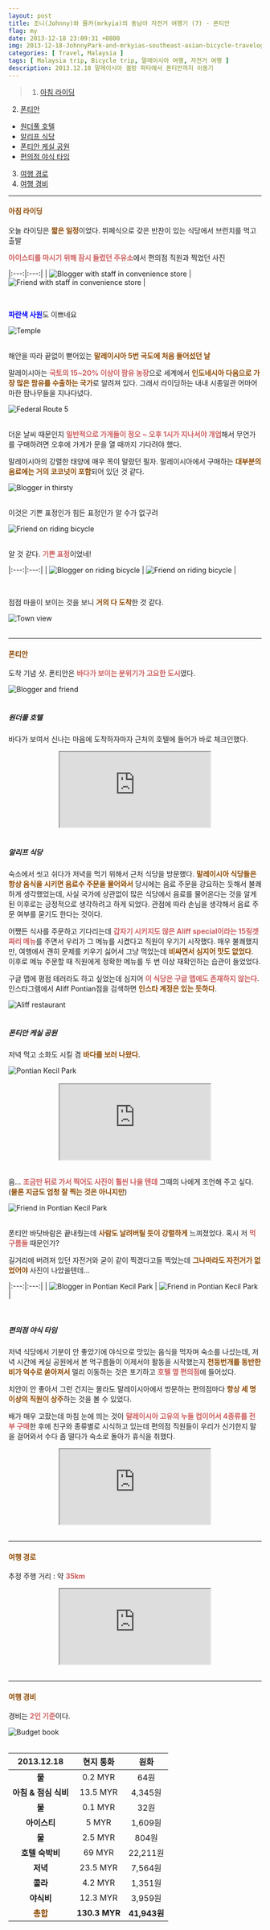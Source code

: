 ```yaml
---
layout: post
title: 조니(Johnny)와 믈캬(mrkyia)의 동남아 자전거 여행기 (7) - 폰티안
flag: my
date: 2013-12-18 23:09:31 +0800
img: 2013-12-18-JohnnyPark-and-mrkyias-southeast-asian-bicycle-travelog-7.jpg
categories: [ Travel, Malaysia ]
tags: [ Malaysia trip, Bicycle trip, 말레이시아 여행, 자전거 여행 ]
description: 2013.12.18 말레이시아 겔랑 파타에서 폰티안까지 이동기
---
```


> 1. [아침 라이딩](#아침-라이딩 "Navigate to Riding bicycle in the morning")
2. [폰티안](#폰티안 "Navigate to Pontian")
- [원더풀 호텔](#원더풀-호텔 "Navigate to Wonderful Hotel")
- [알리프 식당](#알리프-식당 "Navigate to Aliff Restaurant")
- [폰티안 케실 공원](#폰티안-케실-공원 "Navigate to Pontian Kecil Park")
- [편의점 야식 타임](#편의점-야식-타임 "Navigate to Late-night snack time at the convenience store")
3. [여행 경로](#여행-경로 "Navigate to Travel route")
4. [여행 경비](#여행-경비 "Navigate to Travel expenses")

---

#### <span style="color: #8D4801">**아침 라이딩**</span>
오늘 라이딩은 <span style="color: #8D4801">**짧은 일정**</span>이었다. 뷔페식으로 갖은 반찬이 있는 식당에서 브런치를 먹고 출발

<span style="color: indianred">**아이스티를 마시기 위해 잠시 들렀던 주유소**</span>에서 편의점 직원과 찍었던 사진

|:---:|:---:|
| <img src="https://pub-056cbc77efa44842832acb3cdce331b6.r2.dev/2013-12-18-JohnnyPark-and-mrkyias-southeast-asian-bicycle-travelog-7/blogger-with-staff-in-convenience-store.jpg" title="Blogger with staff in convenience store" alt="Blogger with staff in convenience store"> | <img src="https://pub-056cbc77efa44842832acb3cdce331b6.r2.dev/2013-12-18-JohnnyPark-and-mrkyias-southeast-asian-bicycle-travelog-7/friend-with-staff-in-convenience-store.jpg" title="Friend with staff in convenience store" alt="Friend with staff in convenience store"> |

<br>

<span style="color: blue">**파란색 사원**</span>도 이쁘네요
<div class="image-slider-static">
  <img src="https://pub-056cbc77efa44842832acb3cdce331b6.r2.dev/2013-12-18-JohnnyPark-and-mrkyias-southeast-asian-bicycle-travelog-7/temple.jpg" title="Temple" alt="Temple">
</div>
<br>

해안을 따라 끝없이 뻗어있는 <span style="color: #8D4801">**말레이시아 5번 국도에 처음 들어섰던 날**</span>

말레이시아는 <span style="color: indianred">**국토의 15~20% 이상이 팜유 농장**</span>으로 세계에서 <span style="color: #8D4801">**인도네시아 다음으로 가장 많은 팜유를 수출하는 국가**</span>로 알려져 있다. 그래서 라이딩하는 내내 시종일관 어마어마한 팜나무들을 지나다녔다.
<div class="image-slider-static">
  <img src="https://pub-056cbc77efa44842832acb3cdce331b6.r2.dev/2013-12-18-JohnnyPark-and-mrkyias-southeast-asian-bicycle-travelog-7/federal-route-5.jpg" title="Federal Route 5" alt="Federal Route 5">
</div>
<br>

더운 날씨 때문인지 <span style="color: indianred">**일반적으로 가게들이 정오 ~ 오후 1시가 지나서야 개업**</span>해서 무언가를 구매하려면 오후에 가게가 문을 열 때까지 기다려야 했다.

말레이시아의 강렬한 태양에 매우 목이 말랐던 필자. 말레이시아에서 구매하는 <span style="color: #8D4801">**대부분의 음료에는 거의 코코넛이 포함**</span>되어 있던 것 같다.
<div class="image-slider-static">
  <img src="https://pub-056cbc77efa44842832acb3cdce331b6.r2.dev/2013-12-18-JohnnyPark-and-mrkyias-southeast-asian-bicycle-travelog-7/blogger-in-thirsty.jpg" title="Blogger in thirsty" alt="Blogger in thirsty">
</div>
<br>

이것은 기쁜 표정인가 힘든 표정인가 알 수가 없구려
<div class="image-slider-static">
  <img src="https://pub-056cbc77efa44842832acb3cdce331b6.r2.dev/2013-12-18-JohnnyPark-and-mrkyias-southeast-asian-bicycle-travelog-7/friend-on-riding-1.jpg" title="Friend on riding bicycle" alt="Friend on riding bicycle">
</div>
<br>

알 것 같다. <span style="color: indianred">**기쁜 표정**</span>이었네!

|:---:|:---:|
| <img src="https://pub-056cbc77efa44842832acb3cdce331b6.r2.dev/2013-12-18-JohnnyPark-and-mrkyias-southeast-asian-bicycle-travelog-7/blogger-on-riding.jpg" title="Blogger on riding bicycle" alt="Blogger on riding bicycle"> | <img src="https://pub-056cbc77efa44842832acb3cdce331b6.r2.dev/2013-12-18-JohnnyPark-and-mrkyias-southeast-asian-bicycle-travelog-7/friend-on-riding-2.jpg" title="Friend on riding bicycle" alt="Friend on riding bicycle"> |

<br>

점점 마을이 보이는 것을 보니 <span style="color: #8D4801">**거의 다 도착**</span>한 것 같다.
<div class="image-slider-static">
  <img src="https://pub-056cbc77efa44842832acb3cdce331b6.r2.dev/2013-12-18-JohnnyPark-and-mrkyias-southeast-asian-bicycle-travelog-7/town-view.jpg" title="Town view" alt="Town view">
</div>
<br>

---

#### <span style="color: #8D4801">**폰티안**</span>
도착 기념 샷. 폰티안은 <span style="color: indianred">**바다가 보이는 분위기가 고요한 도시**</span>였다.
<div class="image-slider-static">
  <img src="https://pub-056cbc77efa44842832acb3cdce331b6.r2.dev/2013-12-18-JohnnyPark-and-mrkyias-southeast-asian-bicycle-travelog-7/blogger-and-friend.jpg" title="Blogger and friend" alt="Blogger and friend">
</div>
<br>

##### **원더풀 호텔**
바다가 보여서 신나는 마음에 도착하자마자 근처의 호텔에 들어가 바로 체크인했다.
<center><iframe src="https://www.google.com/maps/embed?pb=!1m18!1m12!1m3!1d498.56128387481016!2d103.38821317644421!3d1.4783600683727665!2m3!1f0!2f0!3f0!3m2!1i1024!2i768!4f13.1!3m3!1m2!1s0x31d0a29ddd434639%3A0xa1e6a72684455567!2zR0YgV29uZGVyZnVsIEhvdGVsIOS4h-W-l-emj-aXheW6lw!5e0!3m2!1sko!2sec!4v1757605655062!5m2!1sko!2sec" allowfullscreen="" loading="lazy" referrerpolicy="no-referrer-when-downgrade"></iframe></center>
<br>

##### **알리프 식당**
숙소에서 씻고 쉬다가 저녁을 먹기 위해서 근처 식당을 방문했다. <span style="color: #8D4801">**말레이시아 식당들은 항상 음식을 시키면 음료수 주문을 물어와서**</span> 당시에는 음료 주문을 강요하는 듯해서 불쾌하게 생각했었는데, 사실 국가에 상관없이 많은 식당에서 음료를 물어온다는 것을 알게 된 이후로는 긍정적으로 생각하려고 하게 되었다. 관점에 따라 손님을 생각해서 음료 주문 여부를 묻기도 한다는 것이다.

어쨌든 식사를 주문하고 기다리는데 <span style="color: indianred">**갑자기 시키지도 않은 Aliff special이라는 15링겟짜리 메뉴**</span>를 주면서 우리가 그 메뉴를 시켰다고 직원이 우기기 시작했다. 매우 불쾌했지만, 여행에서 괜히 문제를 키우기 싫어서 그냥 먹었는데 <span style="color: #8D4801">**비싸면서 심지어 맛도 없었다**</span>. 이후로 메뉴 주문할 때 직원에게 정확한 메뉴를 두 번 이상 재확인하는 습관이 들었었다.

구글 맵에 평점 테러라도 하고 싶었는데 심지어 <span style="color: indianred">**이 식당은 구글 맵에도 존재하지 않는다**</span>. 인스타그램에서 Aliff Pontian점을 검색하면 <span style="color: #8D4801">**인스타 계정은 있는 듯하다**</span>.
<div class="image-slider-static">
  <img src="https://pub-056cbc77efa44842832acb3cdce331b6.r2.dev/2013-12-18-JohnnyPark-and-mrkyias-southeast-asian-bicycle-travelog-7/aliff-restaurant.jpg" title="Aliff restaurant" alt="Aliff restaurant">
</div>
<br>

##### **폰티안 케실 공원**
저녁 먹고 소화도 시킬 겸 <span style="color: #8D4801">**바다를 보러 나왔다**</span>.
<div class="image-slider-static">
  <img src="https://pub-056cbc77efa44842832acb3cdce331b6.r2.dev/2013-12-18-JohnnyPark-and-mrkyias-southeast-asian-bicycle-travelog-7/pontian-kecil-park.jpg" title="Pontian Kecil Park" alt="Pontian Kecil Park">
</div>
<br>

<center><iframe src="https://www.google.com/maps/embed?pb=!1m18!1m12!1m3!1d498.5614230154208!2d103.38727835565808!3d1.477740349075919!2m3!1f0!2f0!3f0!3m2!1i1024!2i768!4f13.1!3m3!1m2!1s0x31d0a29e78111ced%3A0x2a8f9f7d0f7fb0f8!2z7Y-w7Yuw7JWIIOy8gOyLpCDtjIztgawsIO2PsO2LsOyViCwgSm9ob3JlLg!5e0!3m2!1sko!2sec!4v1757605688750!5m2!1sko!2sec" allowfullscreen="" loading="lazy" referrerpolicy="no-referrer-when-downgrade"></iframe></center>
<br>

음... <span style="color: indianred">**조금만 뒤로 가서 찍어도 사진이 훨씬 나을 텐데**</span> 그때의 나에게 조언해 주고 싶다. (<span style="color: #8D4801">**물론 지금도 엄청 잘 찍는 것은 아니지만**</span>)
<div class="image-slider-static">
  <img src="https://pub-056cbc77efa44842832acb3cdce331b6.r2.dev/2013-12-18-JohnnyPark-and-mrkyias-southeast-asian-bicycle-travelog-7/friend-in-pontian-kecil-park-1.jpg" title="Friend in Pontian Kecil Park" alt="Friend in Pontian Kecil Park">
</div>
<br>

폰티안 바닷바람은 끝내줬는데 <span style="color: #8D4801">**사람도 날려버릴 듯이 강렬하게**</span> 느껴졌었다. 혹시 저 <span style="color: indianred">**먹구름들**</span> 때문인가?

길거리에 버려져 있던 자전거와 굳이 같이 찍겠다고들 찍었는데 <span style="color: #8D4801">**그나마라도 자전거가 없었어야**</span> 사진이 나았을텐데...

|:---:|:---:|
| <img src="https://pub-056cbc77efa44842832acb3cdce331b6.r2.dev/2013-12-18-JohnnyPark-and-mrkyias-southeast-asian-bicycle-travelog-7/blogger-in-pontian-kecil-park.jpg" title="Blogger in Pontian Kecil Park" alt="Blogger in Pontian Kecil Park"> | <img src="https://pub-056cbc77efa44842832acb3cdce331b6.r2.dev/2013-12-18-JohnnyPark-and-mrkyias-southeast-asian-bicycle-travelog-7/friend-in-pontian-kecil-park-2.jpg" title="Friend in Pontian Kecil Park" alt="Friend in Pontian Kecil Park"> |

<br>

##### **편의점 야식 타임**
저녁 식당에서 기분이 안 좋았기에 야식으로 맛있는 음식을 먹자며 숙소를 나섰는데, 저녁 시간에 케실 공원에서 본 먹구름들이 이제서야 활동을 시작했는지 <span style="color: #8D4801">**천둥번개를 동반한 비가 억수로 쏟아져서**</span> 멀리 이동하는 것은 포기하고 <span style="color: indianred">**호텔 옆 편의점**</span>에 들어섰다.

치안이 안 좋아서 그런 건지는 몰라도 말레이시아에서 방문하는 편의점마다 <span style="color: #8D4801">**항상 세 명 이상의 직원이 상주**</span>하는 것을 볼 수 있었다.

배가 매우 고팠는데 마침 눈에 띄는 것이 <span style="color: indianred">**말레이시아 고유의 누들 컵이어서 4종류를 전부 구매**</span>한 후에 친구와 종류별로 시식하고 있는데 편의점 직원들이 우리가 신기한지 말을 걸어와서 수다 좀 떨다가 숙소로 돌아가 휴식을 취했다. 
<center><iframe src="https://www.google.com/maps/embed?pb=!1m18!1m12!1m3!1d498.56127928345614!2d103.38824480968881!3d1.4783805134088168!2m3!1f0!2f0!3f0!3m2!1i1024!2i768!4f13.1!3m3!1m2!1s0x31d0a3a03e997283%3A0xc69a1a7804b5e3f5!2s7CAF%C3%A9%20by%207-Eleven%20Pontian%20Baru%20(%23668)!5e0!3m2!1sko!2sec!4v1757605716436!5m2!1sko!2sec" allowfullscreen="" loading="lazy" referrerpolicy="no-referrer-when-downgrade"></iframe></center>
<br>

---

#### <span style="color: #8D4801">**여행 경로**</span>
추정 주행 거리 : 약 <span style="color: indianred">**35km**</span>
<center><iframe src="https://www.google.com/maps/embed?pb=!1m28!1m12!1m3!1d127633.35937186616!2d103.36434357148434!3d1.4490078761867007!2m3!1f0!2f0!3f0!3m2!1i1024!2i768!4f13.1!4m13!3e6!4m5!1s0x31da0b1b56bb64f9%3A0x76999331119cf420!2zSG90ZWwgT3JpZW50LCA1LCBKYWxhbiBNZWRhbiBOdXNhIFBlcmludGlzIDcsIFRhbWFuIE51c2EgUGVyaW50aXMgMiwgODE1NTAgR2VsYW5nIFBhdGFoLCBKb2hvciwg66eQ66CI7J207Iuc7JWE!3m2!1d1.4504184999999998!2d103.59591449999999!4m5!1s0x31d0a29ddd434639%3A0xa1e6a72684455567!2zR0YgV29uZGVyZnVsIEhvdGVsIOS4h-W-l-emj-aXheW6lw!3m2!1d1.47836!2d103.3884168!5e0!3m2!1sko!2sec!4v1757605579942!5m2!1sko!2sec" allowfullscreen="" loading="lazy" referrerpolicy="no-referrer-when-downgrade"></iframe></center>
<br>

---

#### <span style="color: #8D4801">**여행 경비**</span>
경비는 <span style="color: indianred">**2인 기준**</span>이다.
<div class="image-slider-static">
  <img src="https://pub-056cbc77efa44842832acb3cdce331b6.r2.dev/2013-12-18-JohnnyPark-and-mrkyias-southeast-asian-bicycle-travelog-7/budget-book.jpg" title="Budget book" alt="Budget book">
</div>
<br>

| 2013.12.18 | 현지 통화 | 원화 |
|:---:|:---:|:---:|
| **물** | 0.2 MYR | 64원 |
| **아침 & 점심 식비** | 13.5 MYR | 4,345원 |
| **물** | 0.1 MYR | 32원 |
| **아이스티** | 5 MYR | 1,609원 |
| **물** | 2.5 MYR | 804원 |
| **호텔 숙박비** | 69 MYR | 22,211원 |
| **저녁** | 23.5 MYR | 7,564원 |
| **콜라** | 4.2 MYR | 1,351원 |
| **야식비** | 12.3 MYR | 3,959원 |
| <span style="color: #8D4801">**총합**</span> | **130.3 MYR** | **41,943원** |